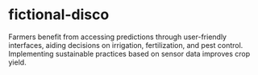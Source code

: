 # fictional-disco
Farmers benefit from accessing predictions through user-friendly interfaces, aiding decisions on irrigation, fertilization, and pest control. Implementing sustainable practices based on sensor data improves crop yield.
